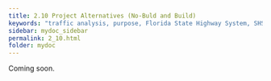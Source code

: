 ```yaml
---
title: 2.10 Project Alternatives (No-Buld and Build)
keywords: "traffic analysis, purpose, Florida State Highway System, SHS"
sidebar: mydoc_sidebar
permalink: 2_10.html
folder: mydoc
---
```


<p>
  Coming soon.
</p>
